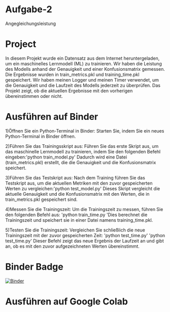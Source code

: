 # Aufgabe-2
Angegleichungsleistung
# Project 
In diesem Projekt wurde ein Datensatz aus dem Internet heruntergeladen, um ein maschinelles Lernmodell (ML) zu trainieren. Wir haben die Leistung des Modells anhand der Genauigkeit und einer Konfusionsmatrix gemessen. Die Ergebnisse wurden in train_metrics.pkl und training_time.pkl gespeichert. Wir haben meinen Logger und meinen Timer verwendet, um die Genauigkeit und die Laufzeit des Modells jederzeit zu überprüfen. Das Projekt zeigt, ob die aktuellen Ergebnisse mit den vorherigen übereinstimmen oder nicht.
# Ausführen auf Binder
1)Öffnen Sie ein Python-Terminal in Binder: Starten Sie, indem Sie ein neues Python-Terminal in Binder öffnen.

2)Führen Sie das Trainingsskript aus: Führen Sie das erste Skript aus, um das maschinelle Lernmodell zu trainieren, indem Sie den folgenden Befehl eingeben:'python train_model.py' Dadurch wird eine Datei (train_metrics.pkl) erstellt, die die Genauigkeit und die Konfusionsmatrix speichert.

3)Führen Sie das Testskript aus: Nach dem Training führen Sie das Testskript aus, um die aktuellen Metriken mit den zuvor gespeicherten Werten zu vergleichen:'python test_model.py' Dieses Skript vergleicht die aktuelle Genauigkeit und die Konfusionsmatrix mit den Werten, die in train_metrics.pkl gespeichert sind.

4)Messen Sie die Trainingszeit: Um die Trainingszeit zu messen, führen Sie den folgenden Befehl aus: 'python train_time.py
'Dies berechnet die Trainingszeit und speichert sie in einer Datei namens training_time.pkl.

5)Testen Sie die Trainingszeit: Vergleichen Sie schließlich die neue Trainingszeit mit der zuvor gespeicherten Zeit:   'python test_time.py'
'python test_time.py'
Dieser Befehl zeigt das neue Ergebnis der Laufzeit an und gibt an, ob es mit den zuvor aufgezeichneten Werten übereinstimmt.


# Binder Badge 
[![Binder](https://mybinder.org/badge_logo.svg)](https://mybinder.org/v2/gh/OmarAfify10/Aufgabe-2/HEAD)
# Ausführen auf Google Colab 


